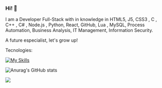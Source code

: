 ### Hi! 👋
 
 I am a Developer Full-Stack with in knowledge in 
 HTML5, J5, CSS3 , C , C++ , C# , Node.js , Python, React, GitHub, Lua , MySQL, 
 Process Automation, Business Analysis, IT Management, Information Security.
 
 A future especialist, let's grow up!
 
 Tecnologies:


[![My Skills](https://skillicons.dev/icons?i=js,html,css,c,cs,cpp,git,github,python,react,mongodb,lua,nodejs,vue,sequelize,unreal,postgres,docker,bootstrap,typescript)](https://skillicons.dev)

  
  
![Anurag's GitHub stats](https://github-readme-stats.vercel.app/api?username=Default-Sys&show_icons=true&theme=shadow_green)
<br>




<a href="https://www.linkedin.com/in/william-barcelos-144a96218/"> <img src="https://img.shields.io/badge/LinkedIn-0077B5?style=for-the-badge&logo=linkedin&logoColor=white" > </a>

